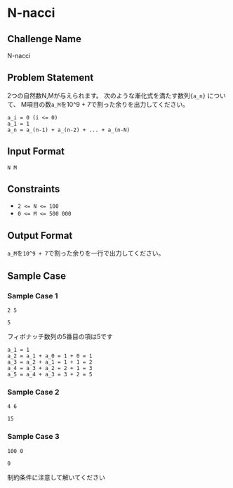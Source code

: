 # N-nacci

## Challenge Name

N-nacci

## Problem Statement

2つの自然数N,Mが与えられます。
次のような漸化式を満たす数列`{a_n}` について、
M項目の数`a_M`を10^9 + 7で割った余りを出力してください。

```
a_i = 0 (i <= 0)
a_1 = 1
a_n = a_(n-1) + a_(n-2) + ... + a_(n-N)
```

## Input Format

```
N M
```

## Constraints

- `2 <= N <= 100`
- `0 <= M <= 500 000`

## Output Format

`a_M`を`10^9 + 7`で割った余りを一行で出力してください。

## Sample Case

### Sample Case 1

```
2 5
```

```
5
```

フィボナッチ数列の5番目の項は5です
```
a_1 = 1
a_2 = a_1 + a_0 = 1 + 0 = 1
a_3 = a_2 + a_1 = 1 + 1 = 2
a_4 = a_3 + a_2 = 2 + 1 = 3
a_5 = a_4 + a_3 = 3 + 2 = 5
```

### Sample Case 2

```
4 6
```

```
15
```

### Sample Case 3
```
100 0
```

```
0
```

制約条件に注意して解いてください